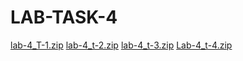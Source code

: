 # LAB-TASK-4
[lab-4_T-1.zip](https://github.com/ConsTANTAyush/LAB-TASK-4/files/10501699/lab-4_T-1.zip)
[lab-4_t-2.zip](https://github.com/ConsTANTAyush/LAB-TASK-4/files/10501700/lab-4_t-2.zip)
[lab-4_t-3.zip](https://github.com/ConsTANTAyush/LAB-TASK-4/files/10501701/lab-4_t-3.zip)
[Lab-4_t-4.zip](https://github.com/ConsTANTAyush/LAB-TASK-4/files/10501702/Lab-4_t-4.zip)


